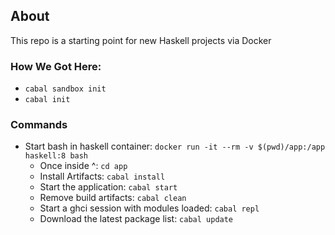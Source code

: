 ## About
This repo is a starting point for new Haskell projects via Docker

### How We Got Here:
* `cabal sandbox init`
* `cabal init`

### Commands
* Start bash in haskell container: `docker run -it --rm -v $(pwd)/app:/app haskell:8 bash`
  * Once inside ^: `cd app`
  * Install Artifacts: `cabal install`
  * Start the application: `cabal start`
  * Remove build artifacts: `cabal clean`
  * Start a ghci session with modules loaded: `cabal repl`
  * Download the latest package list: `cabal update`
